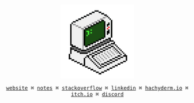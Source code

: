 <div align="center">
  <img src="https://raw.githubusercontent.com/EstebanBorai/EstebanBorai/main/assets/comp.png" width="200" />
</div>

<p align="center">
  <samp>
    <a href="https://estebanborai.com">website</a> ⌘
    <a href="https://estebanborai.com/en/notes">notes</a> ⌘
    <a href="https://stackoverflow.com/users/9888500/esteban-borai">stackoverflow</a> ⌘
    <a href="https://www.linkedin.com/in/esteban-b-241ba0135/">linkedin</a> ⌘
    <a href="https://hachyderm.io/@EstebanBorai">hachyderm.io</a> ⌘
    <a href="https://estebanborai.itch.io/">itch.io</a> ⌘
    <a href="https://discord.com/channels/@me/764229146854817802">discord</a>
  </samp>
</p>
